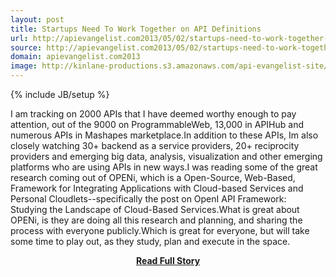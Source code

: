 ```yaml
---
layout: post
title: Startups Need To Work Together on API Definitions
url: http://apievangelist.com2013/05/02/startups-need-to-work-together-on-api-definitions/
source: http://apievangelist.com2013/05/02/startups-need-to-work-together-on-api-definitions/
domain: apievangelist.com2013
image: http://kinlane-productions.s3.amazonaws.com/api-evangelist-site/blog/openi-logo.png
---
```

{% include JB/setup %}<p>I am tracking on 2000 APIs that I have deemed worthy enough to pay attention, out of the 9000 on ProgrammableWeb, 13,000 in APIHub and numerous APIs in Mashapes marketplace.In addition to these APIs, Im also closely watching 30+ backend as a service providers, 20+ reciprocity providers and emerging big data, analysis, visualization and other emerging platforms who are using APIs in new ways.I was reading some of the great research coming out of OPENi, which is a Open-Source, Web-Based, Framework for Integrating Applications with Cloud-based Services and Personal Cloudlets--specifically the post on OpenI API Framework: Studying the Landscape of Cloud-Based Services.What is great about OPENi, is they are doing all this research and planning, and sharing the process with everyone publicly.Which is great for everyone, but will take some time to play out, as they study, plan and execute in the space.</p>
<center><p><a href="http://apievangelist.com2013/05/02/startups-need-to-work-together-on-api-definitions/" style='padding:25px; font-sze:18px; font-weight: bold;'>Read Full Story</a></p></center>
